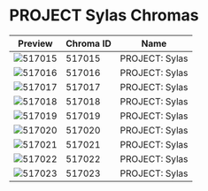 # PROJECT Sylas Chromas

| Preview | Chroma ID | Name |
|---------|-----------|------|
| ![517015](https://raw.communitydragon.org/latest/plugins/rcp-be-lol-game-data/global/default/v1/champion-chroma-images/517/517015.png) | 517015 | PROJECT: Sylas |
| ![517016](https://raw.communitydragon.org/latest/plugins/rcp-be-lol-game-data/global/default/v1/champion-chroma-images/517/517016.png) | 517016 | PROJECT: Sylas |
| ![517017](https://raw.communitydragon.org/latest/plugins/rcp-be-lol-game-data/global/default/v1/champion-chroma-images/517/517017.png) | 517017 | PROJECT: Sylas |
| ![517018](https://raw.communitydragon.org/latest/plugins/rcp-be-lol-game-data/global/default/v1/champion-chroma-images/517/517018.png) | 517018 | PROJECT: Sylas |
| ![517019](https://raw.communitydragon.org/latest/plugins/rcp-be-lol-game-data/global/default/v1/champion-chroma-images/517/517019.png) | 517019 | PROJECT: Sylas |
| ![517020](https://raw.communitydragon.org/latest/plugins/rcp-be-lol-game-data/global/default/v1/champion-chroma-images/517/517020.png) | 517020 | PROJECT: Sylas |
| ![517021](https://raw.communitydragon.org/latest/plugins/rcp-be-lol-game-data/global/default/v1/champion-chroma-images/517/517021.png) | 517021 | PROJECT: Sylas |
| ![517022](https://raw.communitydragon.org/latest/plugins/rcp-be-lol-game-data/global/default/v1/champion-chroma-images/517/517022.png) | 517022 | PROJECT: Sylas |
| ![517023](https://raw.communitydragon.org/latest/plugins/rcp-be-lol-game-data/global/default/v1/champion-chroma-images/517/517023.png) | 517023 | PROJECT: Sylas |